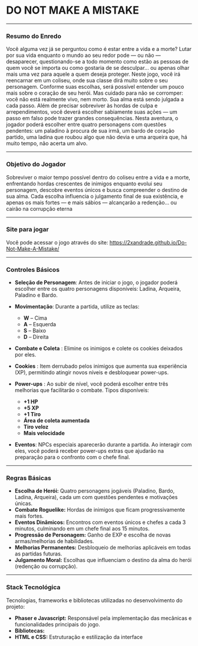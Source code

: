 # DO NOT MAKE A MISTAKE

---

### Resumo do Enredo

Você alguma vez já se perguntou como é estar entre a vida e a morte? Lutar por sua vida enquanto o mundo ao seu redor pode — ou não — desaparecer, questionando-se a todo momento como estão as pessoas de quem você se importa ou como gostaria de se desculpar... ou apenas olhar mais uma vez para aquele a quem deseja proteger. Neste jogo, você irá reencarnar em um coliseu, onde sua classe dirá muito sobre o seu personagem. Conforme suas escolhas, será possível entender um pouco mais sobre o coração de seu herói. Mas cuidado para não se corromper: você não está realmente vivo, nem morto. Sua alma está sendo julgada a cada passo. Além de precisar sobreviver às hordas de culpa e arrependimentos, você deverá escolher sabiamente suas ações — um passo em falso pode trazer grandes consequências.
Nesta aventura, o jogador poderá escolher entre quatro personagens com questões pendentes: um paladino à procura de sua irmã, um bardo de coração partido, uma ladina que roubou algo que não devia e uma arqueira que, há muito tempo, não acerta um alvo.

---

### Objetivo do Jogador

Sobreviver o maior tempo possível dentro do coliseu entre a vida e a morte, enfrentando hordas crescentes de inimigos enquanto evolui seu personagem, descobre eventos únicos e busca compreender o destino de sua alma.
Cada escolha influencia o julgamento final de sua existência, e apenas os mais fortes — e mais sábios — alcançarão a redenção... ou cairão na corrupção eterna

---

### Site para jogar

Você pode acessar o jogo através do site: https://2xandrade.github.io/Do-Not-Make-A-Mistake/

---

### Controles Básicos

* **Seleção de Personagem**: Antes de iniciar o jogo, o jogador poderá escolher entre os quatro personagens disponíveis: Ladina, Arqueira, Paladino e Bardo.
* **Movimentação**: Durante a partida, utilize as teclas:
  * **W** – Cima
  * **A** – Esquerda
  * **S** – Baixo
  * **D** – Direita

* **Combate e Coleta** : Elimine os inimigos e colete os cookies deixados por eles.
* **Cookies** : Item derrubado pelos inimigos que aumenta sua experiência (XP), permitindo atingir novos níveis e desbloquear power-ups.
* **Power-ups** : Ao subir de nível, você poderá escolher entre três melhorias que facilitarão o combate. Tipos disponíveis:
  * **+1 HP**
  * **+5 XP**
  * **+1 Tiro**
  * **Área de coleta aumentada**
  * **Tiro veloz**
  * **Mais velocidade**

* **Eventos**: NPCs especiais aparecerão durante a partida. Ao interagir com eles, você poderá receber power-ups extras que ajudarão na preparação para o confronto com o chefe final.

---

### Regras Básicas

* **Escolha de Herói:** Quatro personagens jogáveis (Paladino, Bardo, Ladina, Arqueira), cada um com questões pendentes e motivações únicas.
* **Combate Roguelike:** Hordas de inimigos que ficam progressivamente mais fortes.
* **Eventos Dinâmicos:** Encontros com eventos únicos e chefes a cada 3 minutos, culminando em um chefe final aos 15 minutos.
* **Progressão de Personagem:** Ganho de EXP e escolha de novas armas/melhorias de habilidades.
* **Melhorias Permanentes:** Desbloqueio de melhorias aplicáveis em todas as partidas futuras.
* **Julgamento Moral:** Escolhas que influenciam o destino da alma do herói (redenção ou corrupção).

---

### Stack Tecnológica
Tecnologias, frameworks e bibliotecas utilizadas no desenvolvimento do projeto:
*   **Phaser e Javascript:** Responsável pela implementação das mecânicas e funcionalidades principais do jogo.
*   **Bibliotecas:**
*   **HTML e CSS:** Estruturação e estilização da interface
